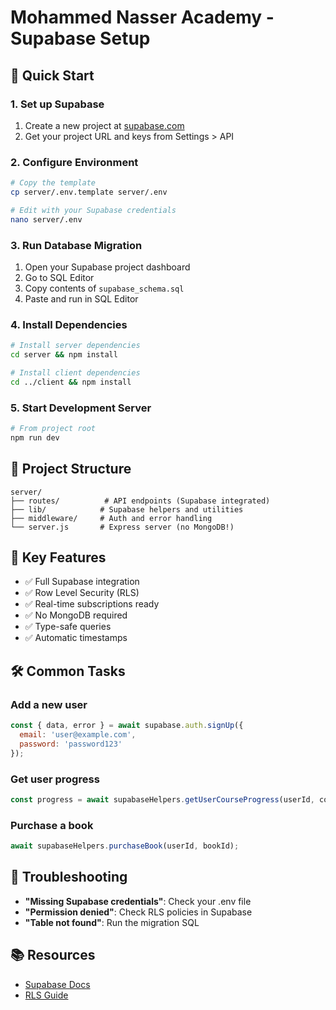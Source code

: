 # Mohammed Nasser Academy - Supabase Setup

## 🚀 Quick Start

### 1. Set up Supabase

1. Create a new project at [supabase.com](https://supabase.com)
2. Get your project URL and keys from Settings > API

### 2. Configure Environment

```bash
# Copy the template
cp server/.env.template server/.env

# Edit with your Supabase credentials
nano server/.env
```

### 3. Run Database Migration

1. Open your Supabase project dashboard
2. Go to SQL Editor
3. Copy contents of `supabase_schema.sql`
4. Paste and run in SQL Editor

### 4. Install Dependencies

```bash
# Install server dependencies
cd server && npm install

# Install client dependencies  
cd ../client && npm install
```

### 5. Start Development Server

```bash
# From project root
npm run dev
```

## 📁 Project Structure

```
server/
├── routes/          # API endpoints (Supabase integrated)
├── lib/            # Supabase helpers and utilities
├── middleware/     # Auth and error handling
└── server.js       # Express server (no MongoDB!)
```

## 🔑 Key Features

- ✅ Full Supabase integration
- ✅ Row Level Security (RLS)
- ✅ Real-time subscriptions ready
- ✅ No MongoDB required
- ✅ Type-safe queries
- ✅ Automatic timestamps

## 🛠️ Common Tasks

### Add a new user
```javascript
const { data, error } = await supabase.auth.signUp({
  email: 'user@example.com',
  password: 'password123'
});
```

### Get user progress
```javascript
const progress = await supabaseHelpers.getUserCourseProgress(userId, courseId);
```

### Purchase a book
```javascript
await supabaseHelpers.purchaseBook(userId, bookId);
```

## 🚨 Troubleshooting

- **"Missing Supabase credentials"**: Check your .env file
- **"Permission denied"**: Check RLS policies in Supabase
- **"Table not found"**: Run the migration SQL

## 📚 Resources

- [Supabase Docs](https://supabase.com/docs)
- [RLS Guide](https://supabase.com/docs/guides/auth/row-level-security)
